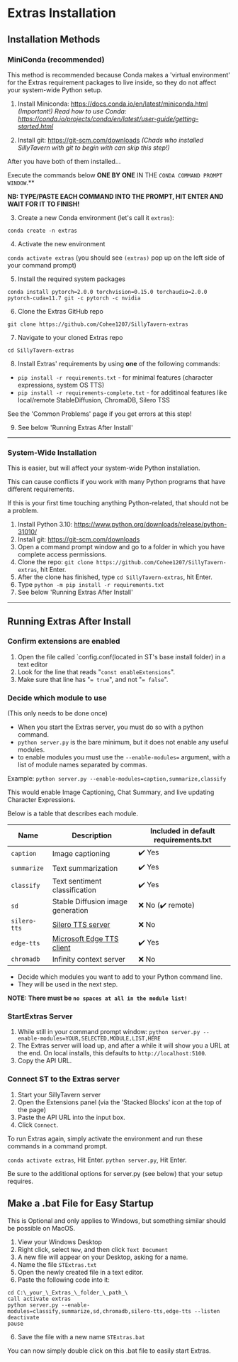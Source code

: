 # Extras Installation

## Installation Methods

### MiniConda (recommended)

This method is recommended because Conda makes a 'virtual environment' for the Extras requirement packages to live inside, so they do not affect your system-wide Python setup.

1. Install Miniconda: <https://docs.conda.io/en/latest/miniconda.html>
_(Important!) Read how to use Conda: <https://conda.io/projects/conda/en/latest/user-guide/getting-started.html>_

2. Install git: <https://git-scm.com/downloads>
_(Chads who installed SillyTavern with git to begin with can skip this step!)_

After you have both of them installed...

Execute the commands below **ONE BY ONE** IN THE `CONDA COMMAND PROMPT WINDOW`.**

**NB: TYPE/PASTE EACH COMMAND INTO THE PROMPT, HIT ENTER AND WAIT FOR IT TO FINISH!**

3. Create a new Conda environment (let's call it `extras`):

`conda create -n extras`

4. Activate the new environment

`conda activate extras` (you should see `(extras)` pop up on the left side of your command prompt)

5. Install the required system packages

`conda install pytorch=2.0.0 torchvision=0.15.0 torchaudio=2.0.0 pytorch-cuda=11.7 git -c pytorch -c nvidia`

6. Clone the Extras GitHub repo

`git clone https://github.com/Cohee1207/SillyTavern-extras`

7. Navigate to your cloned Extras repo

`cd SillyTavern-extras`

8. Install Extras' requirements by using **one** of the following commands:

* `pip install -r requirements.txt` - for minimal features (character expressions, system OS TTS)
* `pip install -r requirements-complete.txt` - for additinoal features like local/remote StableDiffusion, ChromaDB, Silero TSS

See the 'Common Problems' page if you get errors at this step!

9. See below 'Running Extras After Install'

---

### System-Wide Installation

This is easier, but will affect your system-wide Python installation.

This can cause conflicts if you work with many Python programs that have different requirements.

If this is your first time touching anything Python-related, that should not be a problem.

1. Install Python 3.10: <https://www.python.org/downloads/release/python-31010/>
2. Install git: <https://git-scm.com/downloads>
3. Open a command prompt window and go to a folder in which you have complete access permissions.
4. Clone the repo: `git clone https://github.com/Cohee1207/SillyTavern-extras`, hit Enter.
5. After the clone has finished, type `cd SillyTavern-extras`, hit Enter.
6. Type `python -m pip install -r requirements.txt`
7. See below 'Running Extras After Install'

---

## Running Extras After Install

### Confirm extensions are enabled

1. Open the file called `config.conf(located in ST's base install folder) in a text editor
2. Look for the line that reads "`const enableExtensions`".
3. Make sure that line has "`= true`", and not "`= false`".

### Decide which module to use

(This only needs to be done once)

* When you start the Extras server, you must do so with a python command.
* `python server.py` is the bare minimum, but it does not enable any useful modules.
* to enable modules you must use the `--enable-modules=` argument, with a list of module names separated by commas.

Example: `python server.py --enable-modules=caption,summarize,classify`

This would enable Image Captioning, Chat Summary, and live updating Character Expressions.

Below is a table that describes each module.

| Name        | Description                       | Included in default requirements.txt       |
| ----------- | --------------------------------- | ------ |
| `caption`   | Image captioning                  | ✔️ Yes        |
| `summarize` | Text summarization                | ✔️ Yes    |
| `classify`  | Text sentiment classification     | ✔️ Yes      |
| `sd`        | Stable Diffusion image generation | :x: No (✔️ remote)      |
| `silero-tts`       | [Silero TTS server](https://github.com/ouoertheo/silero-api-server) | :x: No |
| `edge-tts` | [Microsoft Edge TTS client](https://github.com/rany2/edge-tts) | ✔️ Yes |
| `chromadb`  | Infinity context server           | :x: No |

* Decide which modules you want to add to your Python command line.
* They will be used in the next step.

**NOTE: There must be `no spaces at all in the module list!`**

### StartExtras Server

1. While still in your command prompt window: `python server.py --enable-modules=YOUR,SELECTED,MODULE,LIST,HERE`
2. The Extras server will load up, and after a while it will show you a URL at the end. On local installs, this defaults to `http://localhost:5100`.
3. Copy the API URL.

### Connect ST to the Extras server

1. Start your SillyTavern server
2. Open the Extensions panel (via the 'Stacked Blocks' icon at the top of the page)
3. Paste the API URL into the input box.
4. Click `Connect`.

To run Extras again, simply activate the environment and run these commands in a command prompt.

`conda activate extras`, Hit Enter.
`python server.py`, Hit Enter.

Be sure to the additional options for server.py (see below) that your setup requires.

## Make a .bat File for Easy Startup

This is Optional and only applies to Windows, but something similar should be possible on MacOS.

1. View your Windows Desktop
2. Right click, select `New`, and then click `Text Document`
3. A new file will appear on your Desktop, asking for a name.
4. Name the file `STExtras.txt`
4. Open the newly created file in a text editor.
5. Paste the following code into it:

```
cd C:\_your_\_Extras_\_folder_\_path_\
call activate extras
python server.py --enable-modules=classify,summarize,sd,chromadb,silero-tts,edge-tts --listen
deactivate
pause
```

6. Save the file with a new name `STExtras.bat`

You can now simply double click on this .bat file to easily start Extras.
